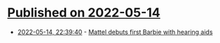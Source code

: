 # [Published on 2022-05-14](index.md)

* [2022-05-14, 22:39:40](https://news.ycombinator.com/item?id=31383388) - [Mattel debuts first Barbie with hearing aids](https://www.cbsnews.com/news/barnie-hearing-aid-mattel/)
